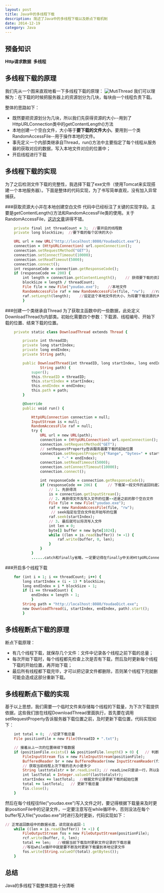 ```yaml
---
layout: post
title: Java中的多线程下载
description: 简述了Java中的多线程下载以及断点下载机制
date: 2014-12-19
category: Java
---
```


## 预备知识
**Http请求数据**&ensp;**多线程**

## 多线程下载的原理
我们先从一个图来直观地看一下多线程下载的原理：
![MutiThread](/images/other/mutithread-illustradate.jpg)
我们可以理解为：在下载的时候把服务器上的资源划分为几块，每块由一个线程负责下载。

整体的思路如下：

* 既然要把资源划分为几块，所以我们先获得资源的大小--用到了HttpURLConnection类中的getContentLength()方法
* 本地创建一个空白文件，大小等于**要下载的文件大小**。要用到一个类RandomAccessFile--用于操作本地的文件。
* 事先定义一个内部类继承自Thread，run()方法中主要指定了每个线程从服务器的获取对应的数据，写入本地文件对应的位置中；
* 开启线程进行下载

## 多线程下载的实现
为了之后检测文件下载的完整性，我选择下载了exe文件（使用Tomcat来实现搭建一个本地服务器）。下面是整体的代码实现，为了书写简单直观，没有加入异常捕获。

###获取资源大小并在本地创建空白文件
代码中已经标注了关键的实现字段。主要是getContentLength()方法和RandomAccessFile类的使用。关于RandomAccessFile，[这边文章][1]讲得不错。

```ruby
	private final int threadCount = 3;  //要开启的线程数
	private long blockSize;  //要下载的每个区块的大小

	URL url = new URL("http://localhost:8080/YoudaoDict.exe");
	connection = (HttpURLConnection) url.openConnection();
	connection.setRequestMethod("GET");
	connection.setConnectTimeout(10000);
	connection.setReadTimeout(5000);
	connection.connect();
	int responseCode = connection.getResponseCode();
	if (responseCode == 200) {
		int length = connection.getContentLength();    // 获得要下载的资源的大小
		blockSize = length / threadCount; 
		File file = new File("youdao.exe");    //本地文件
		RandomAccessFile raf = new RandomAccessFile(file, "rw");   //raf来操作本地文件,rw是可读可写
		raf.setLength(length);    //设定这个本地文件的大小，为将要下载资源的大小
		}
```

###创建一个类继承自Thread
为了获取主函数中的一些数据，此处定义DownloadThread为内部类。初始化需要四个参数：下载源、线程编号、开始下载的位置、结束下载的位置。

```ruby
	private static class DownloadThread extends Thread {

		private int threadID;
		private long startIndex;
		private long endIndex;
		private String path;

		public DownloadThread(int threadID, long startIndex, long endIndex,
				String path) {
			super();
			this.threadID = threadID;
			this.startIndex = startIndex;
			this.endIndex = endIndex;
			this.path = path;
		}

		@Override
		public void run() {

			HttpURLConnection connection = null;
			InputStream is = null;
			RandomAccessFile raf = null;
			try {
				URL url = new URL(path);
				connection = (HttpURLConnection) url.openConnection();
				connection.setRequestMethod("GET");
				// setRequestProperty告诉服务器要下载的起始位置
				connection.setRequestProperty("Range", "bytes=" + startIndex
						+ "-" + endIndex);
				connection.setReadTimeout(5000);
				connection.setConnectTimeout(10000);
				connection.connect();

				int responseCode = connection.getResponseCode();
				if (responseCode == 206) {     // 下载某一段文件的返回码是206
					// 1. 先获得流
					is = connection.getInputStream();
					// 2. 再获得文件及写入文件的位置--还是之前的那个空白文件
					File file = new File("youdao.exe");
					raf = new RandomAccessFile(file, "rw");
					 // seek指定在空白文件处开始写的位置
					raf.seek(startIndex);
					// 3. 最后就可以将流写入文件
					int len = 0;
					byte[] buffer = new byte[1024];
					while ((len = is.read(buffer)) != -1) { 
						raf.write(buffer, 0, len);
					}
				}
			}
			......catch和finally省略，一定要记得在finally中关闭HttpURLConnection、InputStream、RandomAccessFile。
```

###开启多个线程下载
```ruby
	for (int i = 1; i <= threadCount; i++) {
		long startIndex = (i - 1) * blockSize;
		long endIndex = i * blockSize - 1;
		if (i == threadCount) {
			endIndex = length - 1;
			}
		String path = "http://localhost:8080/YoudaoDict.exe";
		new DownloadThread(i, startIndex, endIndex, path).start();
		}
```

## 多线程断点下载的原理
断点下载原理：

* 有几个线程下载，就保存几个文件：文件中记录各个线程之前下载的总量；
* 每次开始下载时，每个线程都先检查上次是否有下载，然后及时更新每个线程下载的开始位置，再开始下载；
* 最后所有线程都下载完毕，才可以把记录文件都删除，否则某个线程下完就删可能会造成这部分重新下载。

## 多线程断点下载的实现
基于以上思想，我们需要一个临时文件来存储每个线程的下载量，为下次下载提供依据，这些我们放在线程DownloadThread里面执行，首先要在调用setRequestProperty告诉服务器下载位置之前，及时更新下载位置，代码实现如下：

```ruby
	int total = 0;  //记录下载总量
	File positionFile = new File(threadID + ".txt");

	// 接着从上一次的位置继续下载数据
	if (positionFile.exists() && positionFile.length() > 0) {   // 判断是否有记录
		FileInputStream fis = new FileInputStream(positionFile);
		BufferedReader br = new BufferedReader(new InputStreamReader(fis));
		// 获取当前线程上次下载的总大小是多少
		String lasttotalstr = br.readLine(); // readLine只是读一行，所以就是直接读出来了
		int lastTotal = Integer.valueOf(lasttotalstr);
		startIndex += lastTotal;  //根据文件记录更新下载的起始位置
		total += lastTotal;   // 更新下载总量
		fis.close();
	}
```
然后在每个线程往file("youdao.exe")写入文件之时，要记得根据下载量来及时更新positionFile中的记录文件，一定要注意写在while循环中，否则没法在每个buffer写入file("youdao.exe")时进行及时更新，代码实现如下：

```ruby
// 正常返回数组中的数据长度，读完就会返回-1
	while ((len = is.read(buffer)) != -1) {
		FileOutputStream fos = new FileOutputStream(positionFile);
		rcf.write(buffer, 0, len);
		total += len;   //根据当前下载及时更新文件记录的下载总量
		//写在while循环中就是要不断及时更新下载量到本地记录文件
		fos.write(String.valueOf(total).getBytes());
	}
```

## 总结
Java的多线程下载整体思路十分清晰



[1]: http://blog.csdn.net/akon_vm/article/details/7429245  "Java RandomAccessFile用法"
[2]: http://www.taobao.com  "跳往淘宝"